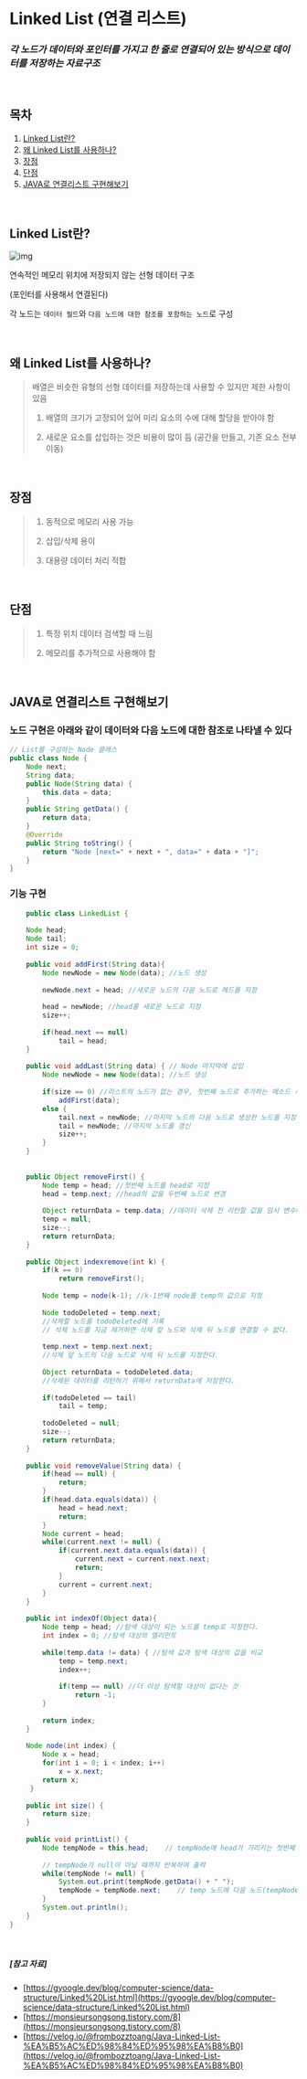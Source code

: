 # Linked List (연결 리스트)

### *각 노드가 데이터와 포인터를 가지고 한 줄로 연결되어 있는 방식으로 데이터를 저장하는 자료구조*

<br>

## 목차
1. [Linked List란?](#linked-list란)
2. [왜 Linked List를 사용하나?](#왜-linked-list를-사용하나) 
3. [장점](#장점)
4. [단점](#단점)
5. [JAVA로 연결리스트 구현해보기](#java로-연결리스트-구현해보기)

<br>

## Linked List란?

![img](https://www.geeksforgeeks.org/wp-content/uploads/gq/2013/03/Linkedlist.png)

연속적인 메모리 위치에 저장되지 않는 선형 데이터 구조

(포인터를 사용해서 연결된다)

각 노드는 `데이터 필드`와 `다음 노드에 대한 참조를 포함하는 노드`로 구성

<br>

## 왜 Linked List를 사용하나?

> 배열은 비슷한 유형의 선형 데이터를 저장하는데 사용할 수 있지만 제한 사항이 있음
>
> 1) 배열의 크기가 고정되어 있어 미리 요소의 수에 대해 할당을 받아야 함
>
> 2) 새로운 요소를 삽입하는 것은 비용이 많이 듬 (공간을 만들고, 기존 요소 전부 이동)

<br>

## 장점

> 1) 동적으로 메모리 사용 가능
>
> 2) 삽입/삭제 용이
>
> 3) 대용량 데이터 처리 적합

<br>

## 단점

> 1) 특정 위치 데이터 검색할 때 느림
>
> 2) 메모리를 추가적으로 사용해야 함


<br>

##  JAVA로 연결리스트 구현해보기

### 노드 구현은 아래와 같이 데이터와 다음 노드에 대한 참조로 나타낼 수 있다

```java
// List를 구성하는 Node 클래스
public class Node {
    Node next;
    String data;
    public Node(String data) {
        this.data = data;
    }
	public String getData() {
		return data;
	}
	@Override
	public String toString() {
		return "Node [next=" + next + ", data=" + data + "]";
	}
}
```

### 기능 구현

```java
	public class LinkedList {
    
	Node head;
  	Node tail;
    int size = 0;
    
    public void addFirst(String data){
    	Node newNode = new Node(data); //노드 생성
        
        newNode.next = head; //새로운 노드의 다음 노드로 헤드를 지정
        
        head = newNode; //head를 새로운 노드로 지정 
        size++; 
        
        if(head.next == null)
        	tail = head;
    }
    
    public void addLast(String data) { // Node 마지막에 삽입
        Node newNode = new Node(data); //노드 생성
    
    	if(size == 0) //리스트의 노드가 없는 경우, 첫번째 노드로 추가하는 메소드 사용 
    		addFirst(data); 
    	else {
    		tail.next = newNode; //마지막 노드의 다음 노드로 생성한 노드를 지정
        	tail = newNode; //마지막 노드를 갱신 
        	size++; 
    	}
    }
    
    
    public Object removeFirst() {
    	Node temp = head; //첫번째 노드를 head로 지정
        head = temp.next; //head의 값을 두번째 노드로 변경
        
        Object returnData = temp.data; //데이터 삭제 전 리턴할 값을 임시 변수에 담아둔다.
        temp = null;
        size--;
        return returnData;
    }
    
    public Object indexremove(int k) {
    	if(k == 0)
        	return removeFirst();
        
        Node temp = node(k-1); //k-1번째 node를 temp의 값으로 지정 
        
        Node todoDeleted = temp.next; 
        //삭제할 노드를 todoDeleted에 기록
        // 삭제 노드를 지금 제거하면 삭제 앞 노드와 삭제 뒤 노드를 연결할 수 없다. 
        
        temp.next = temp.next.next; 
        //삭제 앞 노드의 다음 노드로 삭제 뒤 노드를 지정한다. 
        
        Object returnData = todoDeleted.data; 
        //삭제된 데이터를 리턴하기 위해서 returnData에 저장한다. 
        
        if(todoDeleted == tail)
        	tail = temp;
       	
        todoDeleted = null;
        size--;
        return returnData;
    }
    
    public void removeValue(String data) {
        if(head == null) {
            return;
        }
        if(head.data.equals(data)) {
            head = head.next;
            return;
        }
        Node current = head;
        while(current.next != null) {
            if(current.next.data.equals(data)) {
                current.next = current.next.next;
                return;
            }
            current = current.next;
        }
    }
    
    public int indexOf(Object data){
    	Node temp = head; //탐색 대상이 되는 노드를 temp로 지정한다. 
        int index = 0; //탐색 대상의 엘리먼트 
        
        while(temp.data != data) { //탐색 값과 탐색 대상의 값을 비교
        	temp = temp.next;
            index++;
            
            if(temp == null) //더 이상 탐색할 대상이 없다는 것
            	return -1;
        }
        
        return index;
    }
    
    Node node(int index) {
    	Node x = head;
        for(int i = 0; i < index; i++)        
        	x = x.next;
        return x;
     }
    
    public int size() {
    	return size;
    }
    
    public void printList() {
        Node tempNode = this.head;    // tempNode에 head가 가리키는 첫번째 노드를 할당
        
        // tempNode가 null이 아닐 때까지 반복하여 출력
        while(tempNode != null) {
            System.out.print(tempNode.getData() + " ");
            tempNode = tempNode.next;    // temp 노드에 다음 노드(tempNode.next) 할당.
        }
        System.out.println();
    }
}


```

<br>

##### [참고 자료]

- [https://gyoogle.dev/blog/computer-science/data-structure/Linked%20List.html](https://gyoogle.dev/blog/computer-science/data-structure/Linked%20List.html)
- [https://monsieursongsong.tistory.com/8](https://monsieursongsong.tistory.com/8)
- [https://velog.io/@frombozztoang/Java-Linked-List-%EA%B5%AC%ED%98%84%ED%95%98%EA%B8%B0](https://velog.io/@frombozztoang/Java-Linked-List-%EA%B5%AC%ED%98%84%ED%95%98%EA%B8%B0)